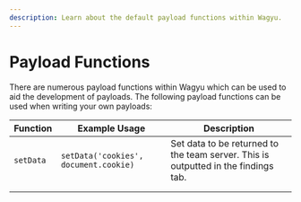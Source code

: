 ```yaml
---
description: Learn about the default payload functions within Wagyu.
---
```


# Payload Functions

There are numerous payload functions within Wagyu which can be used to aid the development of payloads. The following payload functions can be used when writing your own payloads:

| Function  | Example Usage                         | Description                                                                        |
| --------- | ------------------------------------- | ---------------------------------------------------------------------------------- |
| `setData` | `setData('cookies', document.cookie)` | Set data to be returned to the team server. This is outputted in the findings tab. |
|           |                                       |                                                                                    |
|           |                                       |                                                                                    |
